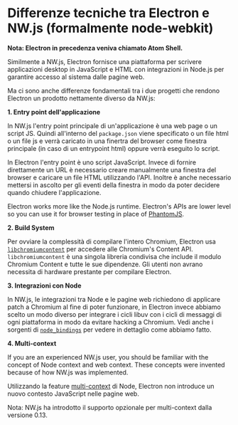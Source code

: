 # Differenze tecniche tra Electron e NW.js (formalmente node-webkit)

__Nota: Electron in precedenza veniva chiamato Atom Shell.__

Similmente a NW.js, Electron fornisce una piattaforma per scrivere applicazioni desktop in JavaScript e HTML con integrazioni in Node.js per garantire accesso al sistema dalle pagine web.

Ma ci sono anche differenze fondamentali tra i due progetti che rendono Electron un prodotto nettamente diverso da NW.js:

__1. Entry point dell'applicazione__

In NW.js l'entry point principale di un'applicazione è una web page o un script JS. Quindi all'interno del `package.json` viene specificato o un file html o un file js e verrà caricato in una finertra del browser come finestra principale (in caso di un entrypoint html) oppure verrà eseguito lo script.

In Electron l'entry point è uno script JavaScript. Invece di fornire direttamente un URL è necessario creare manualmente una finestra del browser e caricare un file HTML utilizzando l'API. Inoltre è anche necessario mettersi in ascolto per gli eventi della finestra in modo da poter decidere quando chiudere l'applicazione.

Electron works more like the Node.js runtime. Electron's APIs are lower level so you can use it for browser testing in place of [PhantomJS](http://phantomjs.org/).

__2. Build System__

Per ovviare la complessità di compilare l'intero Chromium, Electron usa [`libchromiumcontent`](https://github.com/electron/libchromiumcontent) per accedere alle Chromium's Content API. `libchromiumcontent` è una singola libreria condivisa che include il modulo Chromium Content e tutte le sue dipendenze. Gli utenti non avrano necessita di hardware prestante per compilare Electron.

__3. Integrazioni con Node__

In NW.js, le integrazioni tra Node e le pagine web richiedono di applicare patch a Chromium al fine di poter funzionare, in Electron invece abbiamo scelto un modo diverso per integrare i cicli libuv con i cicli di messaggi di ogni piattaforma in modo da evitare hacking a Chromium. Vedi anche i sorgenti di [`node_bindings`](https://github.com/electron/electron/tree/master/atom/common) per vedere in dettaglio come abbiamo fatto.

__4. Multi-context__

If you are an experienced NW.js user, you should be familiar with the concept of Node context and web context. These concepts were invented because of how NW.js was implemented.

Utilizzando la feature [multi-context](https://github.com/nodejs/node-v0.x-archive/commit/756b622) di Node, Electron non introduce un nuovo contesto JavaScript nelle pagine web.

Nota: NW.js ha introdotto il supporto opzionale per multi-context dalla versione 0.13.

